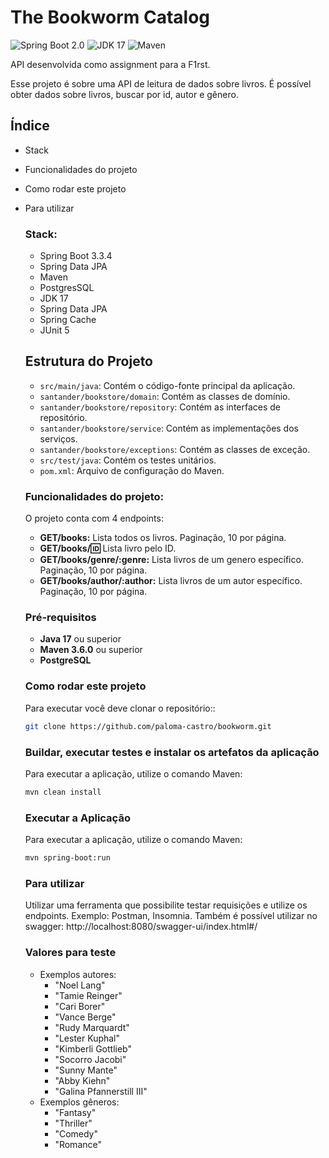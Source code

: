# The Bookworm Catalog
![Spring Boot 2.0](https://img.shields.io/badge/Spring%20Boot-3.3.4-brightgreen)
![JDK 17](https://img.shields.io/badge/JDK-17-brightgreen.svg)
![Maven](https://img.shields.io/badge/Maven-4.0.0-yellowgreen.svg)


API desenvolvida como assignment para a F1rst.

Esse projeto é sobre uma API de leitura de dados sobre livros. É possível obter dados sobre livros, buscar por id, autor e gênero.

## **Índice**
- Stack
- Funcionalidades do projeto
- Como rodar este projeto
- Para utilizar

  ### **Stack**:
  - Spring Boot 3.3.4
  - Spring Data JPA
  - Maven
  - PostgresSQL
  - JDK 17
  - Spring Data JPA
  - Spring Cache
  - JUnit 5

  ## Estrutura do Projeto

  - `src/main/java`: Contém o código-fonte principal da aplicação.
  - `santander/bookstore/domain`: Contém as classes de domínio.
  - `santander/bookstore/repository`: Contém as interfaces de repositório.
  - `santander/bookstore/service`: Contém as implementações dos serviços.
  - `santander/bookstore/exceptions`: Contém as classes de exceção.
  - `src/test/java`: Contém os testes unitários.
  - `pom.xml`: Arquivo de configuração do Maven.

  ### **Funcionalidades do projeto:**
  O projeto conta com 4 endpoints:
  * **GET/books:** Lista todos os livros. Paginação, 10 por página.
  * **GET/books/:id:** Lista livro pelo ID.
  * **GET/books/genre/:genre:** Lista livros de um genero específico. Paginação, 10 por página.
  * **GET/books/author/:author:** Lista livros de um autor específico. Paginação, 10 por página.

  ### Pré-requisitos

  - **Java 17** ou superior
  - **Maven 3.6.0** ou superior
  - **PostgreSQL**

  ### **Como rodar este projeto**
  Para executar você deve clonar o repositório::
    ```sh
    git clone https://github.com/paloma-castro/bookworm.git
    ```
  ### Buildar, executar testes e instalar os artefatos da aplicação
  Para executar a aplicação, utilize o comando Maven:
  ```sh
  mvn clean install
  ```

  ### Executar a Aplicação
  Para executar a aplicação, utilize o comando Maven:
  ```sh
  mvn spring-boot:run
  ```

  ### **Para utilizar**
  Utilizar uma ferramenta que possibilite testar requisições e utilize os endpoints. Exemplo: Postman, Insomnia.
  Também é possível utilizar no swagger: http://localhost:8080/swagger-ui/index.html#/

  ### **Valores para teste**
  - Exemplos autores:
    - "Noel Lang"
    - "Tamie Reinger"
    - "Cari Borer"
    - "Vance Berge"
    - "Rudy Marquardt"
    - "Lester Kuphal"
    - "Kimberli Gottlieb"
    - "Socorro Jacobi"
    - "Sunny Mante"
    - "Abby Kiehn"
    - "Galina Pfannerstill III"
  - Exemplos gêneros:
    - "Fantasy"
    - "Thriller"
    - "Comedy"
    - "Romance"
  
